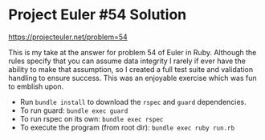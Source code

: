 Project Euler #54 Solution
==========================

https://projecteuler.net/problem=54

This is my take at the answer for problem 54 of Euler in Ruby. Although the
rules specify that you can assume data integrity I rarely if ever have the
ability to make that assumption, so I created a full test suite and validation
handling to ensure success. This was an enjoyable exercise which was fun to
emblish upon.

* Run `bundle install` to download the `rspec` and `guard` dependencies.
* To run guard: `bundle exec guard`
* To run rspec on its own: `bundle exec rspec`
* To execute the program (from root dir): `bundle exec ruby run.rb`
